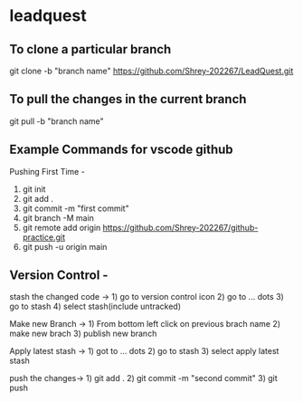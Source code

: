 # leadquest

## To clone a particular branch
git clone -b "branch name" https://github.com/Shrey-202267/LeadQuest.git 

## To pull the changes in the current branch
git pull -b "branch name"


## Example Commands for vscode github

Pushing First Time -

1) git init
2) git add .
3) git commit -m "first commit"
4) git branch -M main
5) git remote add origin https://github.com/Shrey-202267/github-practice.git
6) git push -u origin main

## Version Control - 

stash the changed code -> 1) go to version control icon
			  2) go to ... dots
			  3) go to stash
			  4) select stash(include untracked)
			 
Make new Branch -> 1) From bottom left click on previous brach name
		   2) make new brach
 		   3) publish new branch

Apply latest stash -> 1) got to ... dots
		      2) go to stash
		      3) select apply latest stash

push the changes-> 1) git add .
		   2) git commit -m "second commit"
		   3) git push

